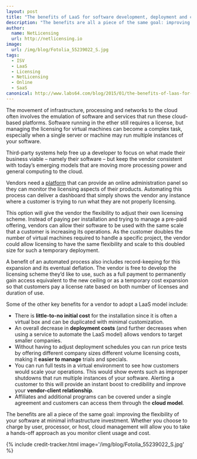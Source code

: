 ```yaml
---
layout: post
title: "The benefits of LaaS for software development, deployment and customer service"
description: "The benefits are all a piece of the same goal: improving the flexibility of your software at minimal infrastructure investment"
author:
  name: NetLicensing
  url: http://netlicensing.io
image:
  url: /img/blog/Fotolia_55239022_S.jpg
tags:
  - ISV
  - LaaS
  - Licensing
  - NetLicensing
  - Online
  - SaaS
canonical: http://www.labs64.com/blog/2015/01/the-benefits-of-laas-for-software-development-deployment-and-customer-service/
---
```


The movement of infrastructure, processing and networks to the cloud often involves the emulation of software and services that run these cloud-based platforms. Software running in the ether still requires a license, but managing the licensing for virtual machines can become a complex task, especially when a single server or machine may run multiple instances of your software.

Third-party systems help free up a developer to focus on what made their business viable – namely their software – but keep the vendor consistent with today’s emerging models that are moving more processing power and general computing to the cloud.

Vendors need a [platform](http://netlicensing.io "Labs64 NetLicensing") that can provide an online administration panel so they can monitor the licensing aspects of their products. Automating this process can deliver a dashboard that simply shows the vendor any instance where a customer is trying to run what they are not properly licensing.

This option will give the vendor the flexibility to adjust their own licensing scheme. Instead of paying per installation and trying to manage a pre-paid offering, vendors can allow their software to be used with the same scale that a customer is increasing its operations. As the customer doubles the number of virtual machines required to handle a specific project, the vendor could allow licensing to have the same flexibility and scale to this doubled size for such a temporary deployment.

A benefit of an automated process also includes record-keeping for this expansion and its eventual deflation. The vendor is free to develop the licensing scheme they’d like to use, such as a full payment to permanently gain access equivalent to the new ceiling or as a temporary cost expansion so that customers pay a license rate based on both number of licenses and duration of use.

Some of the other key benefits for a vendor to adopt a LaaS model include:

  * There is **little-to-no initial cost** for the installation since it is often a virtual box and can be duplicated with minimal customization.
  * An overall decrease in **deployment costs** (and further decreases when using a service to automate the LaaS model) allows vendors to target smaller companies.
  * Without having to adjust deployment schedules you can run price tests by offering different company sizes different volume licensing costs, making it **easier to manage** trials and specials.
  * You can run full tests in a virtual environment to see how customers would scale your operations. This would show events such as improper shutdowns that run multiple instances of your software. Alerting a customer to this will provide an instant boost to credibility and improve your **vendor-client relationship**.
  * Affiliates and additional programs can be covered under a single agreement and customers can access them through the **cloud model**.

The benefits are all a piece of the same goal: improving the flexibility of your software at minimal infrastructure investment. Whether you choose to charge by user, processor, or host, cloud management will allow you to take a hands-off approach as you monitor client usage and cost.

{% include credit-tracker.html image='/img/blog/Fotolia_55239022_S.jpg' %}
